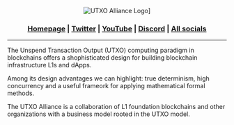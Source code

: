 <div align="center">

![UTXO Alliance Logo](https://github.com/Igodlab/utxo-Alliance/blob/main/images/utxo-alliance-wide.jpeg)]

<h3>

[Homepage](https://utxo-alliance.org/) | [Twitter](https://twitter.com/UtxoAlliance) | [YouTube](https://www.youtube.com/channel/UCZGPW0vmG8GvcfNmkLYXlJQ) | [Discord](https://discord.gg/96DYUtNreF) | [All socials](https://linktr.ee/utxoalliance?utm_source=linktree_profile_share&ltsid=533d8c61-2b23-4a6d-9e22-344c032d1381)

</h3>

</div>

---

The Unspend Transaction Output (UTXO) computing paradigm in blockchains offers a shophisticated design for building blockchain infrastructure L1s and dApps. 

Among its design advantages we can highlight: true determinism, high concurrency and a useful frameork for applying mathematical formal methods.

The UTXO Alliance is a collaboration of L1 foundation blockchains and other organizations with a business model rooted in the UTXO model.
